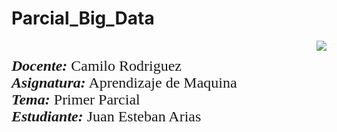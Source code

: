 # **Parcial_Big_Data**

<div> 
<img src="https://res-5.cloudinary.com/crunchbase-production/image/upload/c_lpad,h_256,w_256,f_auto,q_auto:eco/v1455514364/pim02bzqvgz0hibsra41.png" align="right"><FONT FACE="times new roman" SIZE=5>
<br>
<i><b>Docente:</b></i> Camilo Rodriguez
<br>
<i><b>Asignatura:</b></i> Aprendizaje de Maquina
<br>
<i><b>Tema:</b></i> Primer Parcial
<br>
<i><b>Estudiante: </b> </i> Juan Esteban Arias
</FONT>
</div>
